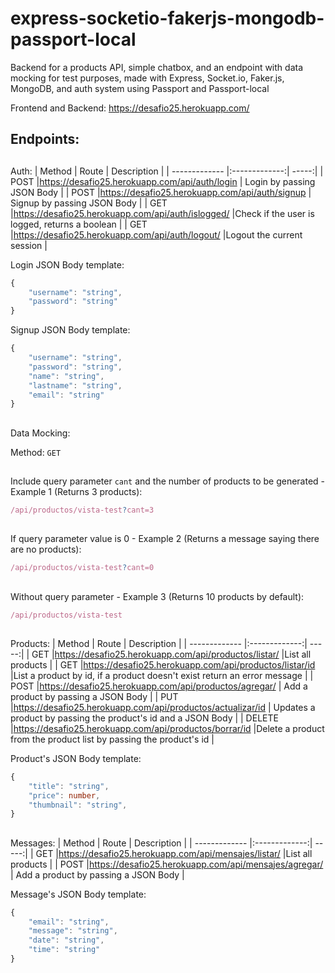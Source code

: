 # express-socketio-fakerjs-mongodb-passport-local

Backend for a products API, simple chatbox, and an endpoint with data mocking for test purposes, made with Express, Socket.io, Faker.js, MongoDB, and auth system using Passport and Passport-local

Frontend and Backend: https://desafio25.herokuapp.com/
## Endpoints:

##

Auth:
| Method | Route | Description |
| ------------- |:-------------:| -----:|
| POST |https://desafio25.herokuapp.com/api/auth/login | Login by passing JSON Body |
| POST |https://desafio25.herokuapp.com/api/auth/signup | Signup by passing JSON Body |
| GET |https://desafio25.herokuapp.com/api/auth/islogged/ |Check if the user is logged, returns a boolean |
| GET |https://desafio25.herokuapp.com/api/auth/logout/ |Logout the current session |

Login JSON Body template:

```Typescript
{
    "username": "string",
    "password": "string"
}
```

Signup JSON Body template:

```Typescript
{
    "username": "string",
    "password": "string",
    "name": "string",
    "lastname": "string",
    "email": "string"
}
```
##

Data Mocking:

Method: `GET`

##

Include query parameter `cant` and the number of products to be generated - Example 1 (Returns 3 products):

```Typescript
/api/productos/vista-test?cant=3
```

##

If query parameter value is 0 - Example 2 (Returns a message saying there are no products):

```Typescript
/api/productos/vista-test?cant=0
```

##

Without query parameter - Example 3 (Returns 10 products by default):

```Typescript
/api/productos/vista-test
```

##

Products:
| Method | Route | Description |
| ------------- |:-------------:| -----:|
| GET |https://desafio25.herokuapp.com/api/productos/listar/ |List all products |
| GET |https://desafio25.herokuapp.com/api/productos/listar/id |List a product by id, if a product doesn't exist return an error message |
| POST |https://desafio25.herokuapp.com/api/productos/agregar/ | Add a product by passing a JSON Body |
| PUT |https://desafio25.herokuapp.com/api/productos/actualizar/id | Updates a product by passing the product's id and a JSON Body |
| DELETE |https://desafio25.herokuapp.com/api/productos/borrar/id |Delete a product from the product list by passing the product's id |

Product's JSON Body template:

```Typescript
{
    "title": "string",
    "price": number,
    "thumbnail": "string",
}
```

##

Messages:
| Method | Route | Description |
| ------------- |:-------------:| -----:|
| GET |https://desafio25.herokuapp.com/api/mensajes/listar/ |List all products |
| POST |https://desafio25.herokuapp.com/api/mensajes/agregar/ | Add a product by passing a JSON Body |

Message's JSON Body template:

```Typescript
{
    "email": "string",
    "message": "string",
    "date": "string",
    "time": "string"
}
```
